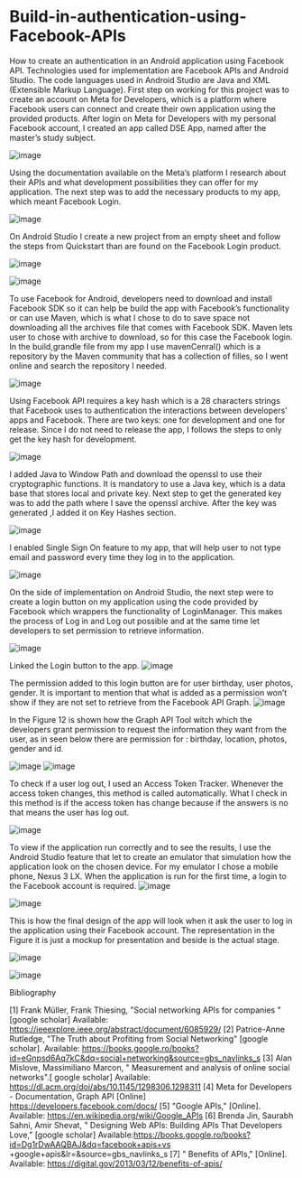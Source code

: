 # Build-in-authentication-using-Facebook-APIs

How to create an authentication in an Android application using Facebook API.
Technologies used for implementation are Facebook APIs and Android Studio. The code languages used in Android Studio are Java and XML (Extensible Markup Language).
First step on working for this project was to create an account on Meta for Developers, which is a platform where Facebook users can connect and create their own application using the provided products. After login on Meta for Developers with my personal Facebook account, I created an app called DSE App, named after the master’s study subject.

![image](https://github.com/user-attachments/assets/401f9b4c-9e87-43f0-b998-b9778caf1d21)


Using the documentation available on the Meta’s platform I research about their APIs and what development possibilities they can offer for my application. 
The next step was to add the necessary products to my app, which meant Facebook Login.



![image](https://github.com/user-attachments/assets/4b85985e-92b6-4a96-ab28-8c1ee1b8eda0)




On Android Studio I create a new project from an empty sheet and follow the steps from Quickstart than are found on the Facebook Login product.

![image](https://github.com/user-attachments/assets/d185ddc5-ff33-4ab4-b7dd-ac37cb915a6f)


![image](https://github.com/user-attachments/assets/2cb1481d-835a-4adb-b405-86fe1136d063)





To use Facebook for Android, developers need to download and install Facebook SDK so it can help be build the app with Facebook’s functionality or can use Maven, which is what I chose to do to save space not downloading all the archives  file that comes with Facebook SDK. 
Maven lets user to chose with archive to download, so for this case the Facebook login. In the build,grandle file from my app I use mavenCenral() which is a repository by the Maven community that has a collection of filles, so I went online and search the repository I needed.

![image](https://github.com/user-attachments/assets/363f2f6b-1f34-4b74-894b-2c9144aa7130)







Using Facebook API requires a key hash which is a 28 characters strings that Facebook uses to authentication the interactions between developers’ apps and Facebook. There are two keys: one for development and one for release. Since I do not need to release the app, I follows the steps to only get the key hash for development.

![image](https://github.com/user-attachments/assets/bb67a0f3-bede-47cc-912e-0d6fa0bfe24a)

I added Java to Window Path and download the openssl to use their cryptographic functions. It is mandatory to use a Java key, which is a data base that stores local and private key. Next step to get the generated key was to add the path where I save the openssl archive. After the key was generated ,I added it on Key Hashes section.

![image](https://github.com/user-attachments/assets/d9f10033-7337-4d28-84fb-195470621172)



I enabled Single Sign On feature to my app, that will help user to not type email and password every time they log in to the application.

![image](https://github.com/user-attachments/assets/066736dc-4a51-408d-aae1-20d745027f9c)




On the side of implementation on Android Studio, the next step were to create a login button on my application using the code provided by Facebook which wrappers the functionality of LoginManager. This makes the process of Log in and Log out possible and at the same time let developers to set permission to retrieve information.


![image](https://github.com/user-attachments/assets/175c7b03-1c6c-4972-bcd3-075e09304e8e)




Linked the Login button to the app.
![image](https://github.com/user-attachments/assets/78ea7150-75ac-4b35-9fba-305d236e883b)

The permission added to this login button are for user birthday, user photos, gender. It is important to mention that what is added as a permission won’t show if they are not set to retrieve from the Facebook API Graph.
![image](https://github.com/user-attachments/assets/96c7d3c1-2975-4da3-8516-fa8463f60e96)











In the Figure 12 is shown how the Graph API Tool witch which the developers grant permission to request the information they want from the user, as in seen below there are permission for : birthday, location, photos, gender and id.

![image](https://github.com/user-attachments/assets/67f6704c-48bc-4975-991e-1ac9ba5f9310)
![image](https://github.com/user-attachments/assets/003ffe46-f7f8-4212-b687-98fe3fefcca1)












To check if a user log out,  I used an Access Token Tracker. Whenever the access token changes, this method is called automatically. What I check in this method is if the access token has change because if the answers is no that means the user has log out.

![image](https://github.com/user-attachments/assets/b860b206-fed1-4289-946a-9fb4a3cc979c)




To view if the application run correctly and to see the results, I use the Android Studio feature that let to create an emulator that simulation how the application look on the chosen device. For my emulator I chose a mobile phone, Nexus 3 LX.
When the application is run for the first time, a login to the Facebook account is required.
![image](https://github.com/user-attachments/assets/867766e6-a04a-4fed-a809-e4cee2b0c7a3)


![image](https://github.com/user-attachments/assets/290ad646-a7c1-417c-87f0-3bea4262028d)























This is how the final design of the app will look when it ask the user to log in the application using their Facebook account. The representation in the Figure  it is just a mockup for presentation and beside is the actual stage.

![image](https://github.com/user-attachments/assets/28dad550-1cb2-4cc1-a166-03a20fc387e3)

![image](https://github.com/user-attachments/assets/01576d41-7a7b-489d-8108-12dd36d55991)


Bibliography

[1] 	Frank Müller, Frank Thiesing, "Social networking APIs for companies "[google scholar] Available: https://ieeexplore.ieee.org/abstract/document/6085929/
[2] 	 Patrice-Anne Rutledge, "The Truth about Profiting from Social Networking" [google scholar]. Available: https://books.google.ro/books?id=eGnpsd6Aq7kC&dq=social+networking&source=gbs_navlinks_s 
[3] 	Alan Mislove, Massimiliano Marcon, " Measurement and analysis of online social networks".[ google scholar] Available: https://dl.acm.org/doi/abs/10.1145/1298306.1298311
[4] 	Meta for Developers - Documentation, Graph API [Online] https://developers.facebook.com/docs/
[5] 	"Google APIs," [Online]. Available: https://en.wikipedia.org/wiki/Google_APIs
[6] 	Brenda Jin, Saurabh Sahni, Amir Shevat, " Designing Web APIs: Building APIs That Developers Love," [google scholar] Available:https://books.google.ro/books?id=Dg1rDwAAQBAJ&dq=facebook+apis+vs
+google+apis&lr=&source=gbs_navlinks_s
[7] 	" Benefits of APIs," [Online]. Available: https://digital.gov/2013/03/12/benefits-of-apis/




























